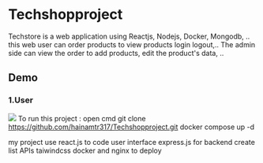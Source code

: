 # Techshopproject
Techstore is a web application using Reactjs, Nodejs, Docker, Mongodb, .. this web user can order products to view products login logout,..
The admin side can view the order to add products, edit the product's data, ..
## Demo
### 1.User
![]([https://github.com/hainamtr317/Techshopproject/blob/main/imageTechstore/Screenshot%202023-05-18%20160857.png])
To run this project :
open cmd
git clone https://github.com/hainamtr317/Techshopproject.git
docker compose up -d

my project use react.js to code user interface 
express.js for backend create list APIs
taiwindcss
docker and nginx to deploy
